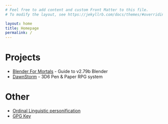 ```yaml
---
# Feel free to add content and custom Front Matter to this file.
# To modify the layout, see https://jekyllrb.com/docs/themes/#overriding-theme-defaults

layout: home
title: Homepage
permalink: /
---
```

# Projects

- <a href="bfm.michal-atlas.co" target="_blank">Blender For Mortals</a> - Guide to v2.79b Blender
- <a href="dawnstorm.michal-atlas.co">DawnStorm</a> - 3D6 Pen & Paper RPG system

# Other

- [Ordinal Linguistic personification](/olp)
- [GPG Key](/key.gpg)
